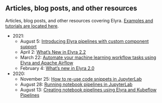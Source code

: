 <!--
{% comment %}
Copyright 2018-2021 Elyra Authors

Licensed under the Apache License, Version 2.0 (the "License");
you may not use this file except in compliance with the License.
You may obtain a copy of the License at

http://www.apache.org/licenses/LICENSE-2.0

Unless required by applicable law or agreed to in writing, software
distributed under the License is distributed on an "AS IS" BASIS,
WITHOUT WARRANTIES OR CONDITIONS OF ANY KIND, either express or implied.
See the License for the specific language governing permissions and
limitations under the License.
{% endcomment %}
-->

## Articles, blog posts, and other resources

Articles, blog posts, and other resources covering Elyra. [Examples and tutorials are located here](tutorials.md).

- 2021:
    - August 5: [Introducing Elyra pipelines with custom component support](https://medium.com/ibm-data-ai/introducing-elyra-pipelines-with-custom-component-support-ae6b616910b5?source=friends_link&sk=ee448fcc480db5c6c93db7a850ca026f)
    - April 2: [What’s New in Elyra 2.2](https://medium.com/ibm-data-ai/whats-new-in-elyra-2-2-e9c032cb7bd4?source=friends_link&sk=fe9fd9059d21825b95af4ace763bf7ba)
    - March 22: [Automate your machine learning workflow tasks using Elyra and Apache Airflow](https://medium.com/ibm-data-ai/automate-your-machine-learning-workflow-tasks-using-elyra-and-apache-airflow-adf297adc455?source=friends_link&sk=fb480058e4aa68ed4f3d82ab4498229d)
    - February 4: [What’s new in Elyra 2.0](https://medium.com/ibm-data-ai/whats-new-in-elyra-2-0-b26fcd75711c?source=friends_link&sk=cbede0f0cd0241f2c0eea40602008355)
- 2020:
    - November 25: [How to re-use code snippets in JupyterLab](https://medium.com/ibm-data-ai/how-to-re-use-code-snippets-in-jupyterlab-3e4495fa6e31?source=friends_link&sk=922cb4b36102e346cedb35aeb1113cb1)
    - August 28: [Running notebook pipelines in JupyterLab](https://medium.com/codait/running-notebook-pipelines-locally-in-jupyterlab-1fae14b8e081?source=friends_link&sk=29732969a6e803e2d02491cacf2f8e76)
    - August 13: [Creating notebook pipelines using Elyra and Kubeflow Pipelines](https://medium.com/codait/creating-notebook-pipelines-using-elyra-and-kubeflow-pipelines-f9606449cc53?source=friends_link&sk=bb250e57e3e29223ccee79f6548fc400)
